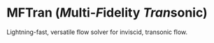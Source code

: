 # MFTran (*M*ulti-*F*idelity *Tran*sonic)
Lightning-fast, versatile flow solver for inviscid, transonic flow.
